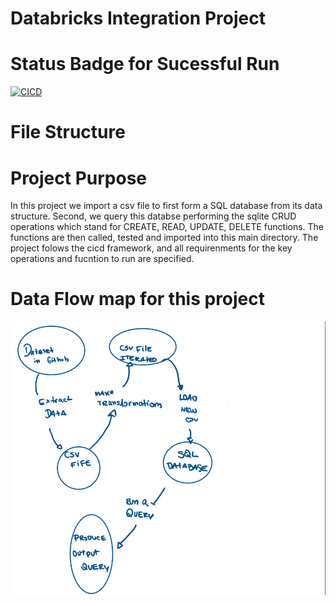 # Databricks Integration Project


# Status Badge for Sucessful Run
[![CICD](https://github.com/nogibjj/chris_moreira_week6_sql_databricks/actions/workflows/cicd.yml/badge.svg)](https://github.com/nogibjj/chris_moreira_week6_sql_databricks/actions/workflows/cicd.yml)


# File Structure 
      


# Project Purpose
In this project we import a csv file to first form a SQL database from its data structure. Second, we query this databse performing the sqlite CRUD operations which stand for CREATE, READ, UPDATE, DELETE functions. The functions are then called, tested and imported into this main directory. The project folows the cicd framework, and all requirenments for the key operations and fucntion to run are specified. 

# Data Flow map for this project
![alt text](image.png)




